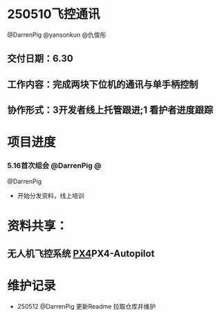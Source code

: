 # 250510飞控通讯
@DarrenPig  @yansonkun @仇俊彤
## 交付日期：6.30
## 工作内容：完成两块下位机的通讯与单手柄控制
## 协作形式：3开发者线上托管跟进;1 看护者进度跟踪

# 项目进度
### 5.16首次组会 @DarrenPig @




@DarrenPig
- 开始分发资料，线上培训


# 资料共享：
## 无人机飞控系统 [PX4](https://github.com/PX4/PX4-Autopilot)PX4-Autopilot

# 维护记录
- 250512  @DarrenPig  更新Readme 拉取仓库并维护
